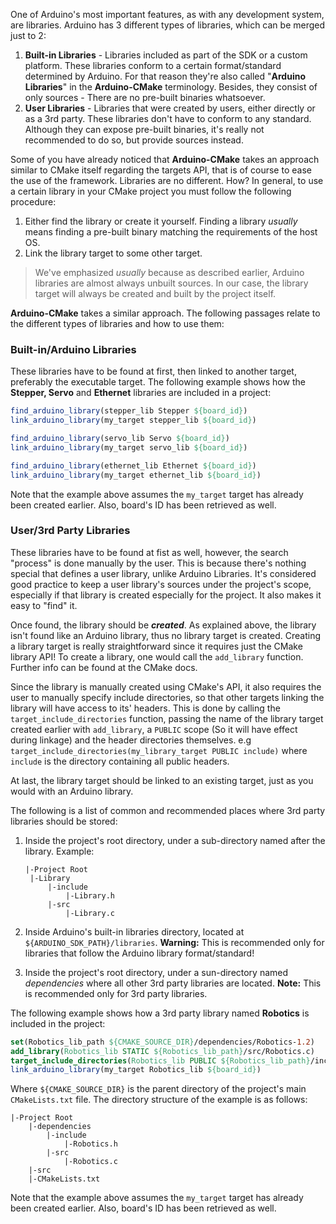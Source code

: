 One of Arduino's most important features, as with any development system, are libraries.
Arduino has 3 different types of libraries, which can be merged just to 2:

1. **Built-in Libraries** - Libraries included as part of the SDK or a custom platform.
   These libraries conform to a certain format/standard determined by Arduino. For that reason they're also called "**Arduino Libraries**" in the **Arduino-CMake** terminology.
   Besides, they consist of only sources - There are no pre-built binaries whatsoever.
2. **User Libraries** - Libraries that were created by users, either directly or as a 3rd party.
   These libraries don't have to conform to any standard. Although they can expose pre-built binaries, it's really not recommended to do so, but provide sources instead.

Some of you have already noticed that **Arduino-CMake** takes an approach similar to CMake itself regarding the targets API, that is of course to ease the use of the framework. 
Libraries are no different. How?
In general, to use a certain library in your CMake project you must follow the following procedure:

1. Either find the library or create it yourself.
   Finding a library *usually* means finding a pre-built binary matching the requirements of the host OS.
2. Link the library target to some other target.

> We've emphasized *usually* because as described earlier, Arduino libraries are almost always unbuilt sources. In our case, the library target will always be created and built by the project itself.

**Arduino-CMake** takes a similar approach.
The following passages relate to the different types of libraries and how to use them:

### Built-in/Arduino Libraries

These libraries have to be found at first, then linked to another target, preferably the executable target.
The following example shows how the **Stepper, Servo** and **Ethernet** libraries are included in a project:

```cmake
find_arduino_library(stepper_lib Stepper ${board_id})
link_arduino_library(my_target stepper_lib ${board_id})

find_arduino_library(servo_lib Servo ${board_id})
link_arduino_library(my_target servo_lib ${board_id})

find_arduino_library(ethernet_lib Ethernet ${board_id})
link_arduino_library(my_target ethernet_lib ${board_id})
```

Note that the example above assumes the `my_target` target has already been created earlier.
Also, board's ID has been retrieved as well.

### User/3rd Party Libraries

These libraries have to be found at fist as well, however, the search "process" is done manually by the user.
This is because there's nothing special that defines a user library, unlike Arduino Libraries. 
It's considered good practice to keep a user library's sources under the project's scope, especially if that library is created especially for the project. It also makes it easy to "find" it.

Once found, the library should be ***created***. As explained above, the library isn't found like an Arduino library, thus no library target is created.
Creating a library target is really straightforward since it requires just the CMake library API!
To create a library, one would call the `add_library` function. Further info can be found at the CMake docs.

Since the library is manually created using CMake's API, it also requires the user to manually specify include directories, so that other targets linking the library will have access to its' headers.
This is done by calling the `target_include_directories` function, passing the name of the library target created earlier with `add_library`, a `PUBLIC` scope (So it will have effect during linkage) and the header directories themselves.
e.g `target_include_directories(my_library_target PUBLIC include)` where `include` is the directory containing all public headers.

At last, the library target should be linked to an existing target, just as you would with an Arduino library.

The following is a list of common and recommended places where 3rd party libraries should be stored:

1. Inside the project's root directory, under a sub-directory named after the library.
   Example:

   ```
   |-Project Root
   	|-Library
   		|-include
   			|-Library.h
   		|-src
   			|-Library.c
   ```

2. Inside Arduino's built-in libraries directory, located at `${ARDUINO_SDK_PATH}/libraries`.
   **Warning:** This is recommended only for libraries that follow the Arduino library format/standard!

3. Inside the project's root directory, under a sun-directory named *dependencies* where all other 3rd party libraries are located.
   **Note:** This is recommended only for 3rd party libraries.

The following example shows how a 3rd party library named **Robotics** is included in the project:

```cmake
set(Robotics_lib_path ${CMAKE_SOURCE_DIR}/dependencies/Robotics-1.2)
add_library(Robotics_lib STATIC ${Robotics_lib_path}/src/Robotics.c)
target_include_directories(Robotics_lib PUBLIC ${Robotics_lib_path}/include)
link_arduino_library(my_target Robotics_lib ${board_id})
```

Where `${CMAKE_SOURCE_DIR}` is the parent directory of the project's main `CMakeLists.txt` file.
The directory structure of the example is as follows:

```
|-Project Root
	|-dependencies
		|-include
			|-Robotics.h
		|-src
			|-Robotics.c
	|-src
	|-CMakeLists.txt
```

Note that the example above assumes the `my_target` target has already been created earlier.
Also, board's ID has been retrieved as well.